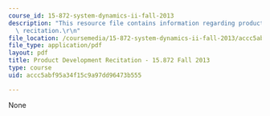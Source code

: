 ```yaml
---
course_id: 15-872-system-dynamics-ii-fall-2013
description: "This resource file contains information regarding product development\
  \ recitation.\r\n"
file_location: /coursemedia/15-872-system-dynamics-ii-fall-2013/accc5abf95a34f15c9a97dd96473b555_MIT15_872F13_proj_over.pdf
file_type: application/pdf
layout: pdf
title: Product Development Recitation - 15.872 Fall 2013
type: course
uid: accc5abf95a34f15c9a97dd96473b555

---
```

None